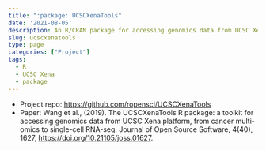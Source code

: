 ```yaml
---
title: ":package: UCSCXenaTools"
date: '2021-08-05'
description: An R/CRAN package for accessing genomics data from UCSC Xena platform, from cancer multi-omics to single-cell RNA-seq.
slug: ucscxenatools
type: page
categories: ["Project"]
tags:
  - R
  - UCSC Xena
  - package
--- 
```


- Project repo: <https://github.com/ropensci/UCSCXenaTools>
- Paper: Wang et al., (2019). The UCSCXenaTools R package: a toolkit for accessing genomics data
  from UCSC Xena platform, from cancer multi-omics to single-cell RNA-seq. 
  Journal of Open Source Software, 4(40), 1627, https://doi.org/10.21105/joss.01627.